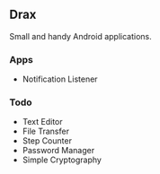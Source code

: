 ## Drax

Small and handy Android applications.

### Apps

- Notification Listener

### Todo

- Text Editor
- File Transfer
- Step Counter
- Password Manager
- Simple Cryptography
